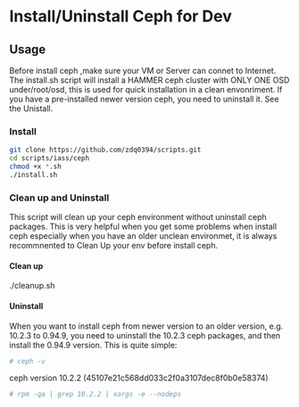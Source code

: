 # Install/Uninstall Ceph for Dev
## Usage
Before install ceph ,make sure your VM or Server can connet to Internet.
The install.sh script will install a HAMMER ceph cluster with ONLY ONE OSD under/root/osd, this is used for quick installation in a clean envonriment.
If you have a pre-installed newer version ceph, you need to uninstall it. See the Unistall.
### Install
```sh
git clone https://github.com/zdq0394/scripts.git
cd scripts/iass/ceph
chmod +x *.sh
./install.sh
```                                                                                                                                                

### Clean up and Uninstall
This script will clean up your ceph environment without uninstall ceph packages. This is very helpful when you get some problems when install ceph especially when you have an older unclean environmet, it is always recommnented to Clean Up your env before install ceph.

#### Clean up
./cleanup.sh
#### Uninstall
When you want to install ceph from newer version to an older version, e.g. 10.2.3 to 0.94.9, you need to uninstall the 10.2.3 ceph packages, and then install the 0.94.9 version. This is quite simple:
``` sh
# ceph -v
```
ceph version 10.2.2 (45107e21c568dd033c2f0a3107dec8f0b0e58374)
``` sh
# rpm -qa | grep 10.2.2 | xargs -e --nodeps
```
